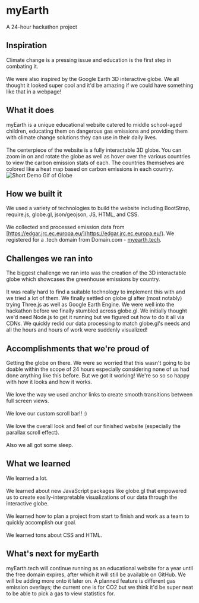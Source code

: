 # myEarth

A 24-hour hackathon project

## Inspiration

Climate change is a pressing issue and education is the first step in combating it. <br><br>
We were also inspired by the Google Earth 3D interactive globe. We all thought it looked super cool and it'd be amazing if we could have something like that in a webpage!

## What it does

myEarth is a unique educational website catered to middle school-aged children, educating them on dangerous gas emissions and providing them with climate change solutions they can use in their daily lives.<br><br>
The centerpiece of the website is a fully interactable 3D globe. You can zoom in on and rotate the globe as well as hover over the various countries to view the carbon emission stats of each. The countries themselves are colored like a heat map based on carbon emissions in each country.
![Short Demo Gif of Globe](https://media.discordapp.net/attachments/977555158743515219/977926097385693234/cap.gif?width=949&height=753)

## How we built it

We used a variety of technologies to build the website including BootStrap, require.js, globe.gl, json/geojson, JS, HTML, and CSS.<br><br>
We collected and processed emission data from [https://edgar.jrc.ec.europa.eu/](https://edgar.jrc.ec.europa.eu/).
We registered for a .tech domain from Domain.com - [myearth.tech](myearth.tech).

## Challenges we ran into

The biggest challenge we ran into was the creation of the 3D interactable globe which showcases the greenhouse emissions by country.<br><br>
It was really hard to find a suitable technology to implement this with and we tried a lot of them. We finally settled on globe gl after (most notably) trying Three.js as well as Google Earth Engine. We were well into the hackathon before we finally stumbled across globe.gl. We initially thought we'd need Node.js to get it running but we figured out how to do it all via CDNs. We quickly redid our data processing to match globe.gl's needs and all the hours and hours of work were suddenly visualized!

## Accomplishments that we're proud of

Getting the globe on there. We were so worried that this wasn't going to be doable within the scope of 24 hours especially considering none of us had done anything like this before. But we got it working! We're so so so happy with how it looks and how it works.<br><br>
We love the way we used anchor links to create smooth transitions between full screen views.<br><br>
We love our custom scroll bar!! :)<br><br>
We love the overall look and feel of our finished website (especially the parallax scroll effect).<br><br>
Also we all got some sleep.

## What we learned  

We learned a lot.<br><br>
We learned about new JavaScript packages like globe.gl that empowered us to create easily-interpretable visualizations of our data through the interactive globe.<br><br>
We learned how to plan a project from start to finish and work as a team to quickly accomplish our goal.<br><br>
We learned tons about CSS and HTML.

## What's next for myEarth

myEarth.tech will continue running as an educational website for a year until the free domain expires, after which it will still be available on GitHub. We will be adding more onto it later on. A planned feature is different gas emission overlays; the current one is for CO2 but we think it'd be super neat to be able to pick a gas to view statistics for.
